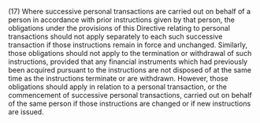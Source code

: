 (17) Where successive personal transactions are carried out on behalf of a person in accordance with prior instructions given by that person, the obligations under the provisions of this Directive relating to personal transactions should not apply separately to each such successive transaction if those instructions remain in force and unchanged. Similarly, those obligations should not apply to the termination or withdrawal of such instructions, provided that any financial instruments which had previously been acquired pursuant to the instructions are not disposed of at the same time as the instructions terminate or are withdrawn. However, those obligations should apply in relation to a personal transaction, or the commencement of successive personal transactions, carried out on behalf of the same person if those instructions are changed or if new instructions are issued.